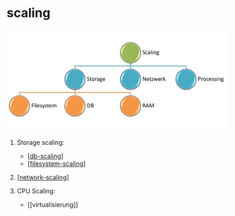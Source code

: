 # scaling

![](./attachments/scaling.png)

1. Storage scaling:

   - [[db-scaling]]
   - [[filesystem-scaling]]

2. [[network-scaling]]
3. CPU Scaling:

   - [[virtualisierung]]

[//begin]: # "Autogenerated link references for markdown compatibility"
[db-scaling]: db-scaling.md "db-scaling: Datenbankskalierung"
[filesystem-scaling]: filesystem-scaling.md "filesystem-scaling"
[network-scaling]: network-scaling.md "network-scaling"
[//end]: # "Autogenerated link references"
